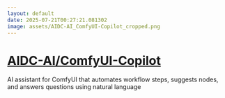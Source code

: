 ```yaml
---
layout: default
date: 2025-07-21T00:27:21.081302
image: assets/AIDC-AI_ComfyUI-Copilot_cropped.png
---
```


# [AIDC-AI/ComfyUI-Copilot](https://github.com/AIDC-AI/ComfyUI-Copilot)

AI assistant for ComfyUI that automates workflow steps, suggests nodes, and answers questions using natural language
